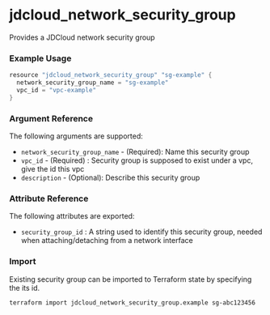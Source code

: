 # jdcloud\_network\_security\_group

Provides a JDCloud network security group

### Example Usage 

```c
resource "jdcloud_network_security_group" "sg-example" {
  network_security_group_name = "sg-example"
  vpc_id = "vpc-example"
}
```

### Argument Reference

The following arguments are supported:

* `network_security_group_name` - \(Required\): Name this security group
* `vpc_id` - \(Required\) : Security group is supposed to exist under a vpc, give the id this vpc
* `description` - \(Optional\): Describe this security group

### Attribute Reference

The following attributes are exported:

* `security_group_id` : A string used to identify this security group, needed when attaching/detaching from a network interface

### Import

Existing security group can be imported to Terraform state by specifying the its id.

```text
terraform import jdcloud_network_security_group.example sg-abc123456
```



